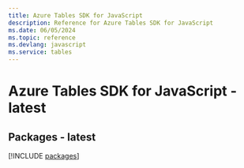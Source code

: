 ```yaml
---
title: Azure Tables SDK for JavaScript
description: Reference for Azure Tables SDK for JavaScript
ms.date: 06/05/2024
ms.topic: reference
ms.devlang: javascript
ms.service: tables
---
```

# Azure Tables SDK for JavaScript - latest
## Packages - latest
[!INCLUDE [packages](tables-index.md)]